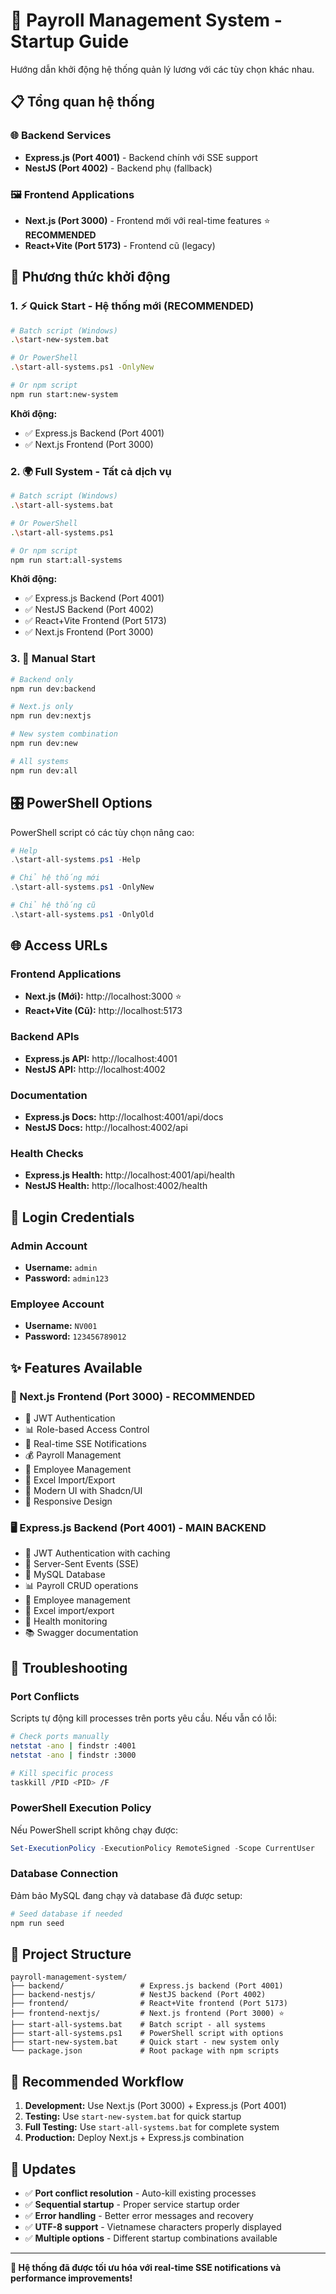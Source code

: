 # 🚀 Payroll Management System - Startup Guide

Hướng dẫn khởi động hệ thống quản lý lương với các tùy chọn khác nhau.

## 📋 Tổng quan hệ thống

### 🌐 Backend Services

- **Express.js (Port 4001)** - Backend chính với SSE support
- **NestJS (Port 4002)** - Backend phụ (fallback)

### 🖼️ Frontend Applications

- **Next.js (Port 3000)** - Frontend mới với real-time features ⭐ **RECOMMENDED**
- **React+Vite (Port 5173)** - Frontend cũ (legacy)

## 🎯 Phương thức khởi động

### 1. ⚡ **Quick Start - Hệ thống mới (RECOMMENDED)**

```bash
# Batch script (Windows)
.\start-new-system.bat

# Or PowerShell
.\start-all-systems.ps1 -OnlyNew

# Or npm script
npm run start:new-system
```

**Khởi động:**

- ✅ Express.js Backend (Port 4001)
- ✅ Next.js Frontend (Port 3000)

### 2. 🌍 **Full System - Tất cả dịch vụ**

```bash
# Batch script (Windows)
.\start-all-systems.bat

# Or PowerShell
.\start-all-systems.ps1

# Or npm script
npm run start:all-systems
```

**Khởi động:**

- ✅ Express.js Backend (Port 4001)
- ✅ NestJS Backend (Port 4002)
- ✅ React+Vite Frontend (Port 5173)
- ✅ Next.js Frontend (Port 3000)

### 3. 🔧 **Manual Start**

```bash
# Backend only
npm run dev:backend

# Next.js only
npm run dev:nextjs

# New system combination
npm run dev:new

# All systems
npm run dev:all
```

## 🎛️ PowerShell Options

PowerShell script có các tùy chọn nâng cao:

```powershell
# Help
.\start-all-systems.ps1 -Help

# Chỉ hệ thống mới
.\start-all-systems.ps1 -OnlyNew

# Chỉ hệ thống cũ
.\start-all-systems.ps1 -OnlyOld
```

## 🌐 Access URLs

### Frontend Applications

- **Next.js (Mới):** http://localhost:3000 ⭐
- **React+Vite (Cũ):** http://localhost:5173

### Backend APIs

- **Express.js API:** http://localhost:4001
- **NestJS API:** http://localhost:4002

### Documentation

- **Express.js Docs:** http://localhost:4001/api/docs
- **NestJS Docs:** http://localhost:4002/api

### Health Checks

- **Express.js Health:** http://localhost:4001/api/health
- **NestJS Health:** http://localhost:4002/health

## 🔑 Login Credentials

### Admin Account

- **Username:** `admin`
- **Password:** `admin123`

### Employee Account

- **Username:** `NV001`
- **Password:** `123456789012`

## ✨ Features Available

### 🎯 Next.js Frontend (Port 3000) - RECOMMENDED

- 🔐 JWT Authentication
- 📊 Role-based Access Control
- 📡 Real-time SSE Notifications
- 💰 Payroll Management
- 👥 Employee Management
- 📄 Excel Import/Export
- 🎨 Modern UI with Shadcn/UI
- 📱 Responsive Design

### 🖥️ Express.js Backend (Port 4001) - MAIN BACKEND

- 🔐 JWT Authentication with caching
- 📡 Server-Sent Events (SSE)
- 💾 MySQL Database
- 📊 Payroll CRUD operations
- 👥 Employee management
- 📄 Excel import/export
- 🏥 Health monitoring
- 📚 Swagger documentation

## 🚨 Troubleshooting

### Port Conflicts

Scripts tự động kill processes trên ports yêu cầu. Nếu vẫn có lỗi:

```bash
# Check ports manually
netstat -ano | findstr :4001
netstat -ano | findstr :3000

# Kill specific process
taskkill /PID <PID> /F
```

### PowerShell Execution Policy

Nếu PowerShell script không chạy được:

```powershell
Set-ExecutionPolicy -ExecutionPolicy RemoteSigned -Scope CurrentUser
```

### Database Connection

Đảm bảo MySQL đang chạy và database đã được setup:

```bash
# Seed database if needed
npm run seed
```

## 📁 Project Structure

```
payroll-management-system/
├── backend/                 # Express.js backend (Port 4001)
├── backend-nestjs/          # NestJS backend (Port 4002)
├── frontend/                # React+Vite frontend (Port 5173)
├── frontend-nextjs/         # Next.js frontend (Port 3000) ⭐
├── start-all-systems.bat    # Batch script - all systems
├── start-all-systems.ps1    # PowerShell script with options
├── start-new-system.bat     # Quick start - new system only
└── package.json             # Root package with npm scripts
```

## 🎯 Recommended Workflow

1. **Development:** Use Next.js (Port 3000) + Express.js (Port 4001)
2. **Testing:** Use `start-new-system.bat` for quick startup
3. **Full Testing:** Use `start-all-systems.bat` for complete system
4. **Production:** Deploy Next.js + Express.js combination

## 🔄 Updates

- ✅ **Port conflict resolution** - Auto-kill existing processes
- ✅ **Sequential startup** - Proper service startup order
- ✅ **Error handling** - Better error messages and recovery
- ✅ **UTF-8 support** - Vietnamese characters properly displayed
- ✅ **Multiple options** - Different startup combinations available

---

**🎉 Hệ thống đã được tối ưu hóa với real-time SSE notifications và performance improvements!**
